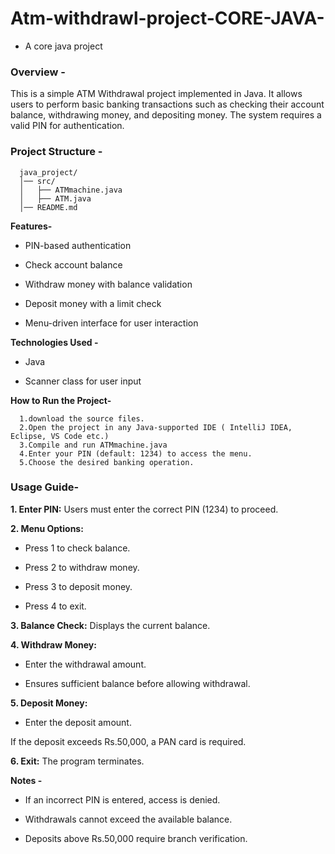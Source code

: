 # Atm-withdrawl-project-CORE-JAVA-
- A core java project

### **Overview -**

This is a simple ATM Withdrawal project implemented in Java. It allows users to perform basic banking transactions such as checking their account balance, withdrawing money, and depositing money. The system requires a valid PIN for authentication.

### **Project Structure -**

      java_project/
      │── src/
      │   ├── ATMmachine.java
      │   ├── ATM.java
      │── README.md


**Features-**

 - PIN-based authentication

 - Check account balance

 - Withdraw money with balance validation

 - Deposit money with a limit check

 - Menu-driven interface for user interaction

**Technologies Used -**

 - Java

 - Scanner class for user input

**How to Run the Project-**

      1.download the source files.
      2.Open the project in any Java-supported IDE ( IntelliJ IDEA, Eclipse, VS Code etc.)
      3.Compile and run ATMmachine.java
      4.Enter your PIN (default: 1234) to access the menu.
      5.Choose the desired banking operation.

      
### **Usage Guide-**

**1. Enter PIN:** Users must enter the correct PIN (1234) to proceed.

**2. Menu Options:**

- Press 1 to check balance.

- Press 2 to withdraw money.

- Press 3 to deposit money.

- Press 4 to exit.

**3. Balance Check:** Displays the current balance.

**4. Withdraw Money:**

- Enter the withdrawal amount.

- Ensures sufficient balance before allowing withdrawal.

**5. Deposit Money:**

- Enter the deposit amount.

If the deposit exceeds Rs.50,000, a PAN card is required.

**6. Exit:** The program terminates.

**Notes -**

- If an incorrect PIN is entered, access is denied.

- Withdrawals cannot exceed the available balance.

- Deposits above Rs.50,000 require branch verification.
